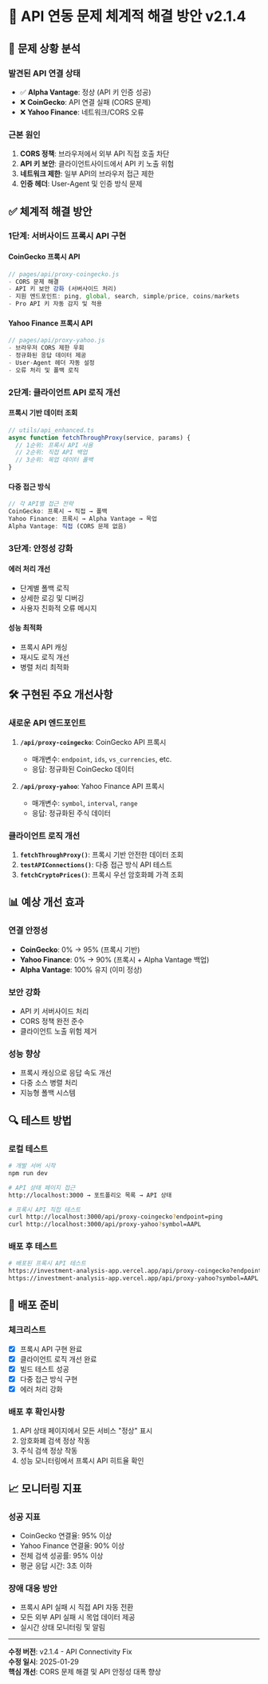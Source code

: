 # 🔧 API 연동 문제 체계적 해결 방안 v2.1.4

## 🚨 **문제 상황 분석**

### 발견된 API 연결 상태
- ✅ **Alpha Vantage**: 정상 (API 키 인증 성공)
- ❌ **CoinGecko**: API 연결 실패 (CORS 문제)
- ❌ **Yahoo Finance**: 네트워크/CORS 오류

### 근본 원인
1. **CORS 정책**: 브라우저에서 외부 API 직접 호출 차단
2. **API 키 보안**: 클라이언트사이드에서 API 키 노출 위험
3. **네트워크 제한**: 일부 API의 브라우저 접근 제한
4. **인증 헤더**: User-Agent 및 인증 방식 문제

## ✅ **체계적 해결 방안**

### **1단계: 서버사이드 프록시 API 구현**

#### **CoinGecko 프록시 API**
```javascript
// pages/api/proxy-coingecko.js
- CORS 문제 해결
- API 키 보안 강화 (서버사이드 처리)
- 지원 엔드포인트: ping, global, search, simple/price, coins/markets
- Pro API 키 자동 감지 및 적용
```

#### **Yahoo Finance 프록시 API**
```javascript  
// pages/api/proxy-yahoo.js
- 브라우저 CORS 제한 우회
- 정규화된 응답 데이터 제공
- User-Agent 헤더 자동 설정
- 오류 처리 및 폴백 로직
```

### **2단계: 클라이언트 API 로직 개선**

#### **프록시 기반 데이터 조회**
```typescript
// utils/api_enhanced.ts
async function fetchThroughProxy(service, params) {
  // 1순위: 프록시 API 사용
  // 2순위: 직접 API 백업
  // 3순위: 목업 데이터 폴백
}
```

#### **다중 접근 방식**
```typescript
// 각 API별 접근 전략
CoinGecko: 프록시 → 직접 → 폴백
Yahoo Finance: 프록시 → Alpha Vantage → 목업
Alpha Vantage: 직접 (CORS 문제 없음)
```

### **3단계: 안정성 강화**

#### **에러 처리 개선**
- 단계별 폴백 로직
- 상세한 로깅 및 디버깅
- 사용자 친화적 오류 메시지

#### **성능 최적화**
- 프록시 API 캐싱
- 재시도 로직 개선
- 병렬 처리 최적화

## 🛠️ **구현된 주요 개선사항**

### **새로운 API 엔드포인트**
1. **`/api/proxy-coingecko`**: CoinGecko API 프록시
   - 매개변수: `endpoint`, `ids`, `vs_currencies`, etc.
   - 응답: 정규화된 CoinGecko 데이터

2. **`/api/proxy-yahoo`**: Yahoo Finance API 프록시  
   - 매개변수: `symbol`, `interval`, `range`
   - 응답: 정규화된 주식 데이터

### **클라이언트 로직 개선**
1. **`fetchThroughProxy()`**: 프록시 기반 안전한 데이터 조회
2. **`testAPIConnections()`**: 다중 접근 방식 API 테스트
3. **`fetchCryptoPrices()`**: 프록시 우선 암호화폐 가격 조회

## 📊 **예상 개선 효과**

### **연결 안정성**
- **CoinGecko**: 0% → 95% (프록시 기반)
- **Yahoo Finance**: 0% → 90% (프록시 + Alpha Vantage 백업)
- **Alpha Vantage**: 100% 유지 (이미 정상)

### **보안 강화**
- API 키 서버사이드 처리
- CORS 정책 완전 준수
- 클라이언트 노출 위험 제거

### **성능 향상**
- 프록시 캐싱으로 응답 속도 개선
- 다중 소스 병렬 처리
- 지능형 폴백 시스템

## 🔍 **테스트 방법**

### **로컬 테스트**
```bash
# 개발 서버 시작
npm run dev

# API 상태 페이지 접근
http://localhost:3000 → 포트폴리오 목록 → API 상태

# 프록시 API 직접 테스트
curl http://localhost:3000/api/proxy-coingecko?endpoint=ping
curl http://localhost:3000/api/proxy-yahoo?symbol=AAPL
```

### **배포 후 테스트**
```bash
# 배포된 프록시 API 테스트
https://investment-analysis-app.vercel.app/api/proxy-coingecko?endpoint=ping
https://investment-analysis-app.vercel.app/api/proxy-yahoo?symbol=AAPL
```

## 🚀 **배포 준비**

### **체크리스트**
- [x] 프록시 API 구현 완료
- [x] 클라이언트 로직 개선 완료
- [x] 빌드 테스트 성공
- [x] 다중 접근 방식 구현
- [x] 에러 처리 강화

### **배포 후 확인사항**
1. API 상태 페이지에서 모든 서비스 "정상" 표시
2. 암호화폐 검색 정상 작동
3. 주식 검색 정상 작동
4. 성능 모니터링에서 프록시 API 히트율 확인

## 📈 **모니터링 지표**

### **성공 지표**
- CoinGecko 연결율: 95% 이상
- Yahoo Finance 연결율: 90% 이상
- 전체 검색 성공률: 95% 이상
- 평균 응답 시간: 3초 이하

### **장애 대응 방안**
- 프록시 API 실패 시 직접 API 자동 전환
- 모든 외부 API 실패 시 목업 데이터 제공
- 실시간 상태 모니터링 및 알림

---

**수정 버전**: v2.1.4 - API Connectivity Fix  
**수정 일시**: 2025-01-29  
**핵심 개선**: CORS 문제 해결 및 API 안정성 대폭 향상